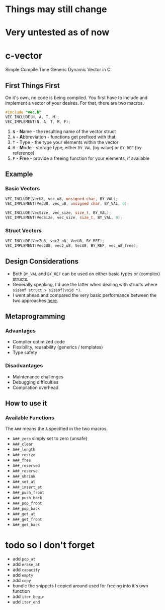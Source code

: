 # Things may still change
# Very untested as of now

# c-vector
Simple Compile Time Generic Dynamic Vector in C.

## First Things First
On it's own, no code is being compiled. You first have to include and implement a vector of your desires. For that, there are two macros.
```c
#include "vec.h"
VEC_INCLUDE(N, A, T, M);
VEC_IMPLEMENT(N, A, T, M, F);
```
1. `N` - **N**ame - the resulting name of the vector struct
2. `A` - **A**bbreviation - functions get prefixed with that
3. `T` - **T**ype - the type your elements within the vector
4. `M` - **M**ode - storage type, either `BY_VAL` (by value) or `BY_REF` (by reference)
5. `F` - **F**ree - provide a freeing function for your elements, if available

## Example

### Basic Vectors
```c
VEC_INCLUDE(VecU8, vec_u8, unsigned char, BY_VAL);
VEC_IMPLEMENT(VecU8, vec_u8, unsigned char, BY_VAL, 0);
```

```c
VEC_INCLUDE(VecSize, vec_size, size_t, BY_VAL);
VEC_IMPLEMENT(VecSize, vec_size, size_t, BY_VAL, 0);
```

### Struct Vectors
```c
VEC_INCLUDE(Vec2U8, vec2_u8, VecU8, BY_REF);
VEC_IMPLEMENT(Vec2U8, vec2_u8, VecU8, BY_REF, vec_u8_free);
```

## Design Considerations
- Both `BY_VAL` and `BY_REF` can be used on either basic types or (complex) structs.
- Generally speaking, I'd use the latter when dealing with structs where `sizeof struct > sizeof(void *)`.
- I went ahead and compared the very basic performance between the two approaches [here](https://github.com/rphii/vec_test).

## Metaprogramming
### Advantages
- Compiler optimized code
- Flexibility, reusability (generics / templates)
- Type safety
### Disadvantages
- Maintenance challenges
- Debugging difficulties
- Compilation overhead

## How to use it

### Available Functions
The `A##` means the `A` specified in the two macros.
- `A##_zero` simply set to zero (unsafe)
- `A##_clear`
- `A##_length`
- `A##_resize`
- `A##_free`
- `A##_reserved`
- `A##_reserve`
- `A##_shrink`
- `A##_set_at`
- `A##_insert_at`
- `A##_push_front`
- `A##_push_back`
- `A##_pop_front`
- `A##_pop_back`
- `A##_get_at`
- `A##_get_front`
- `A##_get_back`

# todo so I don't forget
- add `pop_at`
- add `erase_at`
- add `capacity`
- add `empty`
- add `copy`
- bundle the snippets I copied around used for freeing into it's own function
- add `iter_begin`
- add `iter_end`

